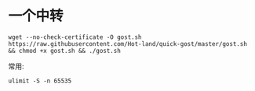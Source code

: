 # 一个中转

`wget --no-check-certificate -O gost.sh https://raw.githubusercontent.com/Hot-land/quick-gost/master/gost.sh && chmod +x gost.sh && ./gost.sh`  

常用:

`ulimit -S -n 65535`
